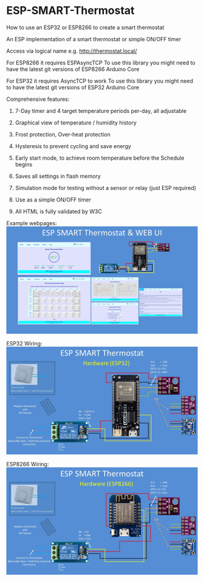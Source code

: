 # ESP-SMART-Thermostat
How to use an ESP32 or ESP8266 to create a smart thermostat

An ESP implementation of a smart thermostat or simple ON/OFF timer

Access via logical name e.g. http://thermostat.local/

For ESP8266 it requires ESPAsyncTCP To use this library you might need to have the latest git versions of ESP8266 Arduino Core

For ESP32 it requires AsyncTCP to work To use this library you might need to have the latest git versions of ESP32 Arduino Core

Comprehensive features:
1. 7-Day timer and 4 target temperature periods per-day, all adjustable

2. Graphical view of temperature / humidity history 

3. Frost protection, Over-heat protection

4. Hysteresis to prevent cycling and save energy

5. Early start mode, to achieve room temperature before the Schedule begins

6. Saves all settings in flash memory

7. Simulation mode for testing without a sensor or relay (just ESP required)

8. Use as a simple ON/OFF timer

9. All HTML is fully validated by W3C

Example webpages:
![alt_text, width="200"](/Slide1.JPG)

ESP32 Wiring:
![alt_text, width="200"](/Slide6.JPG)

ESP8266 Wiring:
![alt_text, width="200"](/Slide7.JPG)


